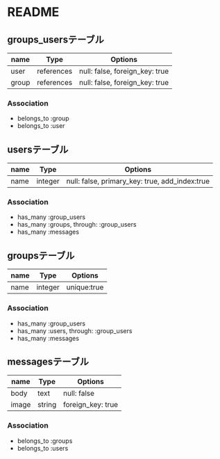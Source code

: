 # README

## groups_usersテーブル
|name|Type|Options|
|------|----|-------|
|user|references|null: false, foreign_key: true|
|group|references|null: false, foreign_key: true|

### Association
- belongs_to :group
- belongs_to :user


## usersテーブル
|name|Type|Options|
|------|----|-------|
|name|integer|null: false, primary_key: true, add_index:true|

### Association
- has_many :group_users
- has_many :groups, through: :group_users
- has_many :messages

## groupsテーブル
|name|Type|Options|
|------|----|-------|
|name|integer|unique:true|

### Association
- has_many :group_users
- has_many :users, through: :group_users
- has_many :messages


## messagesテーブル
|name|Type|Options|
|------|----|-------|
|body|text|null: false|
|image|string|foreign_key: true|

### Association
- belongs_to :groups
- belongs_to :users